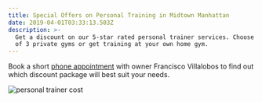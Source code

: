 ```yaml
---
title: Special Offers on Personal Training in Midtown Manhattan
date: 2019-04-01T03:33:13.503Z
description: >-
  Get a discount on our 5-star rated personal trainer services. Choose from one
  of 3 private gyms or get training at your own home gym.
---
```

Book a short [phone appointment](https://calendly.com/isfny/15min) with owner Francisco Villalobos to find out which discount package will best suit your needs. 

![personal trainer cost](/img/baby-boomer-fitness-nyc.webp "personal trainer cost")
